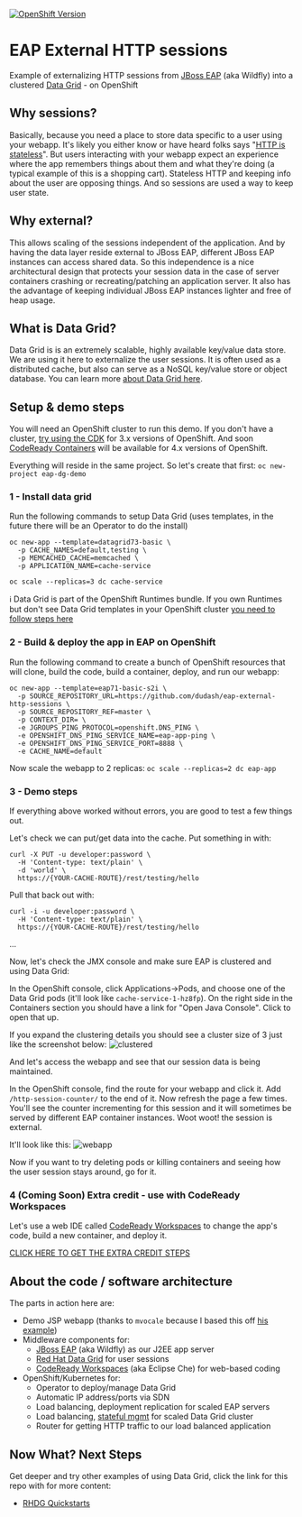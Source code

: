 [![OpenShift Version][openshift-heximage]][openshift-url]

# EAP External HTTP sessions
Example of externalizing HTTP sessions from [JBoss EAP][11] (aka Wildfly) into a clustered [Data Grid][7] - on OpenShift

## Why sessions?
Basically, because you need a place to store data specific to a user using your webapp. It's likely you either know or have heard folks says "[HTTP is stateless][1]". But users interacting with your webapp expect an experience where the app remembers things about them and what they're doing (a typical example of this is a shopping cart). Stateless HTTP and keeping info about the user are opposing things. And so sessions are used a way to keep user state.

## Why external?
This allows scaling of the sessions independent of the application. And by having the data layer reside external to JBoss EAP, different JBoss EAP instances can access shared data. So this independence is a nice architectural design that protects your session data in the case of server containers crashing or recreating/patching an application server. It also has the advantage of keeping individual JBoss EAP instances lighter and free of heap usage.

## What is Data Grid?
Data Grid is is an extremely scalable, highly available key/value data store. We are using it here to externalize the user sessions. It is often used as a distributed cache, but also can serve as a NoSQL key/value store or object database. You can learn more [about Data Grid here][7].

## Setup & demo steps
You will need an OpenShift cluster to run this demo. If you don't have a cluster, [try using the CDK][8] for 3.x versions of OpenShift. And soon [CodeReady Containers][9] will be available for 4.x versions of OpenShift.

Everything will reside in the same project. So let's create that first:
```oc new-project eap-dg-demo```

### 1 - Install data grid
Run the following commands to setup Data Grid (uses templates, in the future there will be an Operator to do the install)

```
oc new-app --template=datagrid73-basic \
  -p CACHE_NAMES=default,testing \
  -p MEMCACHED_CACHE=memcached \
  -p APPLICATION_NAME=cache-service

oc scale --replicas=3 dc cache-service
```

<!-- new templates use TLS ```
oc new-app cache-service \
  -p APPLICATION_USER=developer \
  -p APPLICATION_PASSWORD=password \
  -p NUMBER_OF_INSTANCES=3 \
  -p REPLICATION_FACTOR=2
```

Also, expose a REST route - just for some demo/testing:
```oc create route reencrypt cache-rest --port=https --service=cache-service```
-->

:information_source: Data Grid is part of the OpenShift Runtimes bundle. If you own Runtimes but don't see Data Grid templates in your OpenShift cluster [you need to follow steps here][12]

### 2 - Build & deploy the app in EAP on OpenShift
<!-- If we switch to TLS Hotrod protocol
First we need to pull the TLS certs from Data Grid to allow our app communicate securely with the cache. Do the following:
```
cd /tmp
oc get secret service-certs -o jsonpath='{.data.tls\.crt}' | base64 -D > tls.crt
```
*** TBD - get the certs into EAP via configmap?
-->

Run the following command to create a bunch of OpenShift resources that will clone, build the code, build a container, deploy, and run our webapp:
```
oc new-app --template=eap71-basic-s2i \
  -p SOURCE_REPOSITORY_URL=https://github.com/dudash/eap-external-http-sessions \
  -p SOURCE_REPOSITORY_REF=master \
  -p CONTEXT_DIR= \
  -e JGROUPS_PING_PROTOCOL=openshift.DNS_PING \
  -e OPENSHIFT_DNS_PING_SERVICE_NAME=eap-app-ping \
  -e OPENSHIFT_DNS_PING_SERVICE_PORT=8888 \
  -e CACHE_NAME=default
```

Now scale the webapp to 2 replicas:
```oc scale --replicas=2 dc eap-app```

### 3 - Demo steps
If everything above worked without errors, you are good to test a few things out. 

Let's check we can put/get data into the cache. Put something in with:
```
curl -X PUT -u developer:password \
  -H 'Content-type: text/plain' \
  -d 'world' \
  https://{YOUR-CACHE-ROUTE}/rest/testing/hello
```

Pull that back out with:
```
curl -i -u developer:password \
  -H 'Content-type: text/plain' \
  https://{YOUR-CACHE-ROUTE}/rest/testing/hello
```

...

Now, let's check the JMX console and make sure EAP is clustered and using Data Grid:

In the OpenShift console, click Applications->Pods, and choose one of the Data Grid pods (it'll look like `cache-service-1-hz8fp`). On the right side in the Containers section you should have a link for "Open Java Console". Click to open that up.

If you expand the clustering details you should see a cluster size of 3 just like the screenshot below:
![clustered](.screens/clustered-rhdg.png)

And let's access the webapp and see that our session data is being maintained.

In the OpenShift console, find the route for your webapp and click it. Add `/http-session-counter/` to the end of it. Now refresh the page a few times. You'll see the counter incrementing for this session and it will sometimes be served by different EAP container instances. Woot woot! the session is external. 

It'll look like this:
![webapp](.screens/webapp.png)

Now if you want to try deleting pods or killing containers and seeing how the user session stays around, go for it.


### 4 (Coming Soon) Extra credit - use with CodeReady Workspaces
Let's use a web IDE called [CodeReady Workspaces][10] to change the app's code, build a new container, and deploy it.

[CLICK HERE TO GET THE EXTRA CREDIT STEPS](./README.CodeReady.md)


## About the code / software architecture
The parts in action here are:
* Demo JSP webapp (thanks to `mvocale` because I based this off [his example][2])
* Middleware components for:
    * [JBoss EAP][11] (aka Wildfly) as our J2EE app server
    * [Red Hat Data Grid][7] for user sessions
    * [CodeReady Workspaces][10] (aka Eclipse Che) for web-based coding
* OpenShift/Kubernetes for:
    * Operator to deploy/manage Data Grid 
    * Automatic IP address/ports via SDN
    * Load balancing, deployment replication for scaled EAP servers
    * Load balancing, [stateful mgmt][14] for scaled Data Grid cluster
    * Router for getting HTTP traffic to our load balanced application


## Now What? Next Steps
Get deeper and try other examples of using Data Grid, click the link for this repo with for more content:
* [RHDG Quickstarts](https://github.com/jboss-developer/jboss-jdg-quickstarts)


[1]: https://launchschool.com/books/http/read/statefulness
[2]: https://github.com/mvocale/http-session-counter-openshift
[3]: https://github.com/eformat/openshift-v3-workshop/blob/master/16.%20Web%20Session%20Replication%20and%20JBoss%20EAP%20Clustering.md
[4]: https://access.redhat.com/documentation/en-us/red_hat_jboss_enterprise_application_platform/7.2/html/configuration_guide/configuring_high_availability#jdg_externalize_http_sessions
[5]: https://developers.redhat.com/blog/2018/05/04/externalized-http-session-in-openshift-3-9/
[6]: https://redislabs.com/blog/cache-vs-session-store/
[7]: https://www.redhat.com/en/technologies/jboss-middleware/data-grid
[8]: https://developers.redhat.com/products/cdk
[9]: https://github.com/code-ready/crc
[10]: https://developers.redhat.com/products/codeready-workspaces/overview
[11]: https://www.redhat.com/en/technologies/jboss-middleware/application-platform
[12]: https://access.redhat.com/documentation/en-us/red_hat_data_grid/7.3/html/red_hat_data_grid_for_openshift/os_services#confirming_service_availability
[13]: https://github.com/jboss-developer/jboss-jdg-quickstarts
[14]: https://kubernetes.io/docs/concepts/workloads/controllers/statefulset/
[15]: https://access.redhat.com/documentation/en-us/red_hat_jboss_enterprise_application_platform/7.2/html-single/development_guide/index#session_replication

[openshift-heximage]: https://img.shields.io/badge/openshift-3.11-BB261A.svg
[openshift-url]: https://docs.openshift.com/container-platform/3.11/welcome/index.html